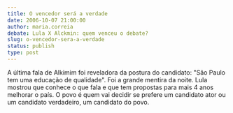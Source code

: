 ```yaml
---
title: O vencedor será a verdade
date: 2006-10-07 21:00:00
author: maria.correia
debate: Lula X Alckmin: quem venceu o debate?
slug: o-vencedor-sera-a-verdade
status: publish 
type: post
---
```


A última fala de Alkimim foi reveladora da postura do candidato: "São Paulo tem uma educação de qualidade". Foi a grande mentira da noite. Lula mostrou que conhece o que fala e que tem propostas para mais 4 anos melhorar o país. O povo é quem vai decidir se prefere um candidato ator ou um candidato verdadeiro, um candidato do povo.
